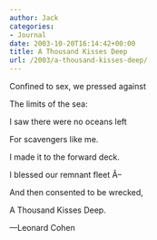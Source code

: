 ```yaml
---
author: Jack
categories:
- Journal
date: 2003-10-20T16:14:42+00:00
title: A Thousand Kisses Deep
url: /2003/a-thousand-kisses-deep/
---
```


Confined to sex, we pressed against
  

  
The limits of the sea:
  

  
I saw there were no oceans left
  

  
For scavengers like me.
  

  
I made it to the forward deck.
  

  
I blessed our remnant fleet &#194;&#8211;
  

  
And then consented to be wrecked,
  

  
A Thousand Kisses Deep.

&#8212;Leonard Cohen